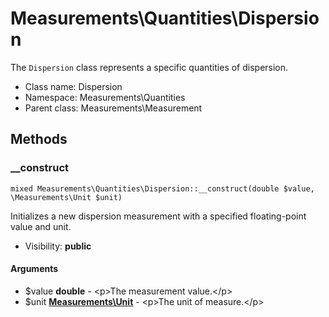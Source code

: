 Measurements\Quantities\Dispersion
===============

The `Dispersion` class represents a specific quantities of dispersion.




* Class name: Dispersion
* Namespace: Measurements\Quantities
* Parent class: Measurements\Measurement







Methods
-------


### __construct

    mixed Measurements\Quantities\Dispersion::__construct(double $value, \Measurements\Unit $unit)

Initializes a new dispersion measurement with a specified floating-point value and unit.



* Visibility: **public**


#### Arguments
* $value **double** - &lt;p&gt;The measurement value.&lt;/p&gt;
* $unit **[Measurements\Unit](Measurements-Unit.md)** - &lt;p&gt;The unit of measure.&lt;/p&gt;



